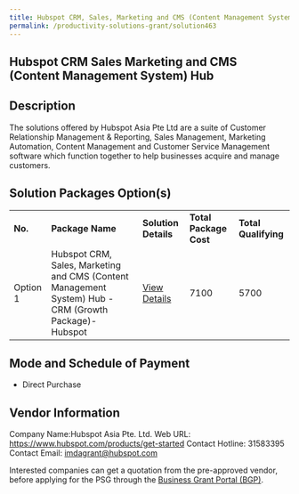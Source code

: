 ```yaml
---
title: Hubspot CRM, Sales, Marketing and CMS (Content Management System) Hub
permalink: /productivity-solutions-grant/solution463
---
```


## Hubspot CRM Sales Marketing and CMS (Content Management System) Hub

## Description

The solutions offered by Hubspot Asia Pte Ltd are a suite of Customer Relationship Management & Reporting, Sales Management, Marketing Automation, Content Management and Customer Service Management software which function together to help businesses acquire and manage customers.

## Solution Packages Option(s)

<table>
<tr>
<td><b>No.</b></td>
<td><b>Package Name</b></td>
<td><b>Solution Details</b></td>
<td><b>Total Package Cost</b></td>
<td><b>Total Qualifying</b></td>
</tr>
<tr>
<td>Option 1</td>
<td>Hubspot CRM, Sales, Marketing and CMS (Content Management System) Hub -CRM (Growth Package)- Hubspot</td>
<td><a href='https://www.gobusiness.gov.sg/images/psg/Desensitised_Hubspot_Asia_Annex3_CR_wef_7_Sept_2020_Part_1.pdf'>View Details</a></td>
<td>7100</td>
<td>5700</td>
</tr>
</table>

## Mode and Schedule of Payment

 - Direct Purchase

## Vendor Information

 Company Name:Hubspot Asia Pte. Ltd. 
Web URL: https://www.hubspot.com/products/get-started 
Contact Hotline: 31583395 
Contact Email: imdagrant@hubspot.com


Interested companies can get a quotation from the pre-approved vendor, before applying for the PSG through the <a href='https://www.businessgrants.gov.sg/'>Business Grant Portal (BGP)</a>.
